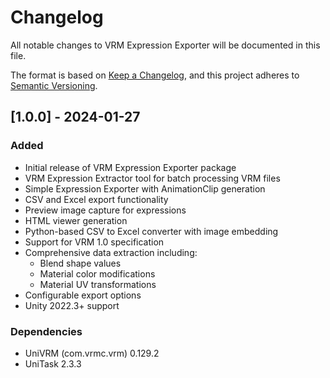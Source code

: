 # Changelog

All notable changes to VRM Expression Exporter will be documented in this file.

The format is based on [Keep a Changelog](https://keepachangelog.com/en/1.0.0/),
and this project adheres to [Semantic Versioning](https://semver.org/spec/v2.0.0.html).

## [1.0.0] - 2024-01-27

### Added
- Initial release of VRM Expression Exporter package
- VRM Expression Extractor tool for batch processing VRM files
- Simple Expression Exporter with AnimationClip generation
- CSV and Excel export functionality
- Preview image capture for expressions
- HTML viewer generation
- Python-based CSV to Excel converter with image embedding
- Support for VRM 1.0 specification
- Comprehensive data extraction including:
  - Blend shape values
  - Material color modifications
  - Material UV transformations
- Configurable export options
- Unity 2022.3+ support

### Dependencies
- UniVRM (com.vrmc.vrm) 0.129.2
- UniTask 2.3.3